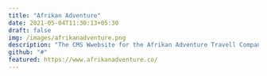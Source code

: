 ```yaml
---
title: "Afrikan Adventure"
date: 2021-05-04T11:30:13+05:30
draft: false
img: /images/afrikanadventure.png
description: "The CMS Wwebsite for the Afrikan Adventure Travell Company"
github: "#"
featured: https://www.afrikanadventure.co/
---
```

